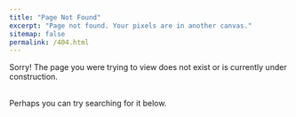 ```yaml
---
title: "Page Not Found"
excerpt: "Page not found. Your pixels are in another canvas."
sitemap: false
permalink: /404.html
---
```


Sorry! The page you were trying to view does not exist or is currently under construction.

<br> Perhaps you can try searching for it below.

<script type="text/javascript">
  var GOOG_FIXURL_LANG = 'en';
  var GOOG_FIXURL_SITE = '{{ site.url }}'
</script>
<script type="text/javascript"
  src="//linkhelp.clients.google.com/tbproxy/lh/wm/fixurl.js">
</script>
